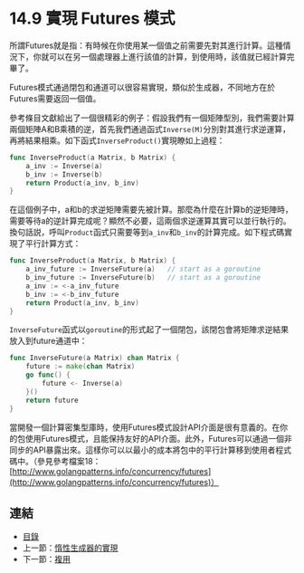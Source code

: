 # 14.9 實現 Futures 模式

所謂Futures就是指：有時候在你使用某一個值之前需要先對其進行計算。這種情況下，你就可以在另一個處理器上進行該值的計算，到使用時，該值就已經計算完畢了。

Futures模式通過閉包和通道可以很容易實現，類似於生成器，不同地方在於Futures需要返回一個值。

參考條目文獻給出了一個很精彩的例子：假設我們有一個矩陣型別，我們需要計算兩個矩陣A和B乘積的逆，首先我們通過函式`Inverse(M)`分別對其進行求逆運算，再將結果相乘。如下函式`InverseProduct()`實現瞭如上過程：

```go
func InverseProduct(a Matrix, b Matrix) {
    a_inv := Inverse(a)
    b_inv := Inverse(b)
    return Product(a_inv, b_inv)
}
```

在這個例子中，a和b的求逆矩陣需要先被計算。那麼為什麼在計算b的逆矩陣時，需要等待a的逆計算完成呢？顯然不必要，這兩個求逆運算其實可以並行執行的。換句話説，呼叫`Product`函式只需要等到`a_inv`和`b_inv`的計算完成。如下程式碼實現了平行計算方式：

```go
func InverseProduct(a Matrix, b Matrix) {
    a_inv_future := InverseFuture(a)   // start as a goroutine
    b_inv_future := InverseFuture(b)   // start as a goroutine
    a_inv := <-a_inv_future
    b_inv := <-b_inv_future
    return Product(a_inv, b_inv)
}
```

`InverseFuture`函式以`goroutine`的形式起了一個閉包，該閉包會將矩陣求逆結果放入到future通道中：

```go
func InverseFuture(a Matrix) chan Matrix {
    future := make(chan Matrix)
    go func() {
        future <- Inverse(a)
    }()
    return future
}
```

當開發一個計算密集型庫時，使用Futures模式設計API介面是很有意義的。在你的包使用Futures模式，且能保持友好的API介面。此外，Futures可以通過一個非同步的API暴露出來。這樣你可以以最小的成本將包中的平行計算移到使用者程式碼中。（參見參考檔案18：[http://www.golangpatterns.info/concurrency/futures](http://www.golangpatterns.info/concurrency/futures)）

## 連結

- [目錄](directory.md)
- 上一節：[惰性生成器的實現](14.8.md)
- 下一節：[複用](14.10.md)